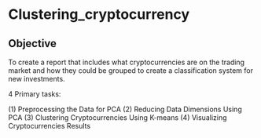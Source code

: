 # Clustering_cryptocurrency

## Objective
To create a report that includes what cryptocurrencies are on the trading market and how they could be grouped to create a classification system for new investments.

4 Primary tasks:

(1) Preprocessing the Data for PCA
(2) Reducing Data Dimensions Using PCA
(3) Clustering Cryptocurrencies Using K-means
(4) Visualizing Cryptocurrencies Results

